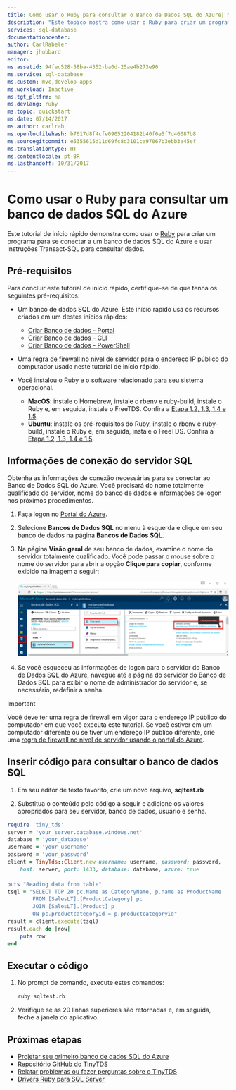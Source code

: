 ```yaml
---
title: Como usar o Ruby para consultar o Banco de Dados SQL do Azure| Microsoft Docs
description: "Este tópico mostra como usar o Ruby para criar um programa que se conecta a um Banco de Dados SQL do Azure e consultá-los usando instruções do Transact-SQL."
services: sql-database
documentationcenter: 
author: CarlRabeler
manager: jhubbard
editor: 
ms.assetid: 94fec528-58ba-4352-ba0d-25ae4b273e90
ms.service: sql-database
ms.custom: mvc,develop apps
ms.workload: Inactive
ms.tgt_pltfrm: na
ms.devlang: ruby
ms.topic: quickstart
ms.date: 07/14/2017
ms.author: carlrab
ms.openlocfilehash: b7617d8f4cfe09052204182b40f6e5f7d46087b8
ms.sourcegitcommit: e5355615d11d69fc8d3101ca97067b3ebb3a45ef
ms.translationtype: HT
ms.contentlocale: pt-BR
ms.lasthandoff: 10/31/2017
---
```

# <a name="use-ruby-to-query-an-azure-sql-database"></a>Como usar o Ruby para consultar um banco de dados SQL do Azure

Este tutorial de início rápido demonstra como usar o [Ruby](https://www.ruby-lang.org) para criar um programa para se conectar a um banco de dados SQL do Azure e usar instruções Transact-SQL para consultar dados.

## <a name="prerequisites"></a>Pré-requisitos

Para concluir este tutorial de início rápido, certifique-se de que tenha os seguintes pré-requisitos:

- Um banco de dados SQL do Azure. Este início rápido usa os recursos criados em um destes inícios rápidos: 

   - [Criar Banco de dados - Portal](sql-database-get-started-portal.md)
   - [Criar Banco de dados - CLI](sql-database-get-started-cli.md)
   - [Criar Banco de dados - PowerShell](sql-database-get-started-powershell.md)

- Uma [regra de firewall no nível de servidor](sql-database-get-started-portal.md#create-a-server-level-firewall-rule) para o endereço IP público do computador usado neste tutorial de início rápido.
- Você instalou o Ruby e o software relacionado para seu sistema operacional.
    - **MacOS**: instale o Homebrew, instale o rbenv e ruby-build, instale o Ruby e, em seguida, instale o FreeTDS. Confira a [Etapa 1.2, 1.3, 1.4 e 1.5](https://www.microsoft.com/sql-server/developer-get-started/ruby/mac/).
    - **Ubuntu**: instale os pré-requisitos do Ruby, instale o rbenv e ruby-build, instale o Ruby e, em seguida, instale o FreeTDS. Confira a [Etapa 1.2, 1.3, 1.4 e 1.5](https://www.microsoft.com/sql-server/developer-get-started/ruby/ubuntu/).

## <a name="sql-server-connection-information"></a>Informações de conexão do servidor SQL

Obtenha as informações de conexão necessárias para se conectar ao Banco de Dados SQL do Azure. Você precisará do nome totalmente qualificado do servidor, nome do banco de dados e informações de logon nos próximos procedimentos.

1. Faça logon no [Portal do Azure](https://portal.azure.com/).
2. Selecione **Bancos de Dados SQL** no menu à esquerda e clique em seu banco de dados na página **Bancos de Dados SQL**. 
3. Na página **Visão geral** de seu banco de dados, examine o nome do servidor totalmente qualificado. Você pode passar o mouse sobre o nome do servidor para abrir a opção **Clique para copiar**, conforme exibido na imagem a seguir:

   ![server-name](./media/sql-database-connect-query-dotnet/server-name.png) 

4. Se você esqueceu as informações de logon para o servidor do Banco de Dados SQL do Azure, navegue até a página do servidor do Banco de Dados SQL para exibir o nome de administrador do servidor e, se necessário, redefinir a senha.

> [!IMPORTANT]
> Você deve ter uma regra de firewall em vigor para o endereço IP público do computador em que você executa este tutorial. Se você estiver em um computador diferente ou se tiver um endereço IP público diferente, crie uma [regra de firewall no nível de servidor usando o portal do Azure](sql-database-get-started-portal.md#create-a-server-level-firewall-rule). 

## <a name="insert-code-to-query-sql-database"></a>Inserir código para consultar o banco de dados SQL

1. Em seu editor de texto favorito, crie um novo arquivo, **sqltest.rb**

2. Substitua o conteúdo pelo código a seguir e adicione os valores apropriados para seu servidor, banco de dados, usuário e senha.

```ruby
require 'tiny_tds'
server = 'your_server.database.windows.net'
database = 'your_database'
username = 'your_username'
password = 'your_password'
client = TinyTds::Client.new username: username, password: password, 
    host: server, port: 1433, database: database, azure: true

puts "Reading data from table"
tsql = "SELECT TOP 20 pc.Name as CategoryName, p.name as ProductName
        FROM [SalesLT].[ProductCategory] pc
        JOIN [SalesLT].[Product] p
        ON pc.productcategoryid = p.productcategoryid"
result = client.execute(tsql)
result.each do |row|
    puts row
end
```

## <a name="run-the-code"></a>Executar o código

1. No prompt de comando, execute estes comandos:

   ```bash
   ruby sqltest.rb
   ```

2. Verifique se as 20 linhas superiores são retornadas e, em seguida, feche a janela do aplicativo.


## <a name="next-steps"></a>Próximas etapas
- [Projetar seu primeiro banco de dados SQL do Azure](sql-database-design-first-database.md)
- [Repositório GitHub do TinyTDS](https://github.com/rails-sqlserver/tiny_tds)
- [Relatar problemas ou fazer perguntas sobre o TinyTDS](https://github.com/rails-sqlserver/tiny_tds/issues)
- [Drivers Ruby para SQL Server](https://docs.microsoft.com/sql/connect/ruby/ruby-driver-for-sql-server/)
